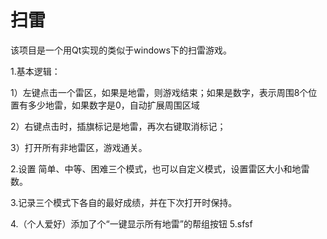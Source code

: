 扫雷
==========================

  该项目是一个用Qt实现的类似于windows下的扫雷游戏。

1.基本逻辑：

  1）左键点击一个雷区，如果是地雷，则游戏结束；如果是数字，表示周围8个位置有多少地雷，如果数字是0，自动扩展周围区域
  
  2）右键点击时，插旗标记是地雷，再次右键取消标记；
  
  3）打开所有非地雷区，游戏通关。
  
2.设置 简单、中等、困难三个模式，也可以自定义模式，设置雷区大小和地雷数。

3.记录三个模式下各自的最好成绩，并在下次打开时保持。

4.（个人爱好）添加了个“一键显示所有地雷”的帮组按钮
5.sfsf
